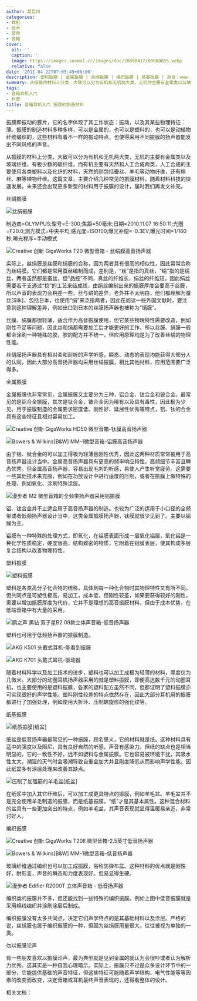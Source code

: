 ```yaml
---
author: 夏昆冈
categories:
- 耳机
- 技术
- 音频
- 音箱
cover:
  alt: ''
  caption: ''
  image: https://images.soomal.cc/images/doc/20090417/00000855.webp
  relative: false
date: '2011-04-22T07:05:49+08:00'
description: 塑料振膜 | 金属振膜 | 丝绢振膜 | 编织振膜 | 纸基振膜 | 源自：www.soomal.com | 版权：原创 |  平均/总评分：09.58/297
summary: 从振膜的材料上分类，大致可以分为有机和无机两大类，无机的主要有金属类以及玻璃纤维，有极少数的碳纤维。而有机主要有天然和人工合成两类，人工合成的主要使用各类塑料以及化纤的材料，天然的则包括蚕丝、羊毛等动物纤维，还有棉丝、麻等植物纤维。这篇文章，主要介绍几种常见的振膜材料，随着材料科技的快速发展，未来还会出现更多新型的材料用于振膜的设计，届时我们再发文补充。
tags:
- 音箱耳机入门
- 科普
title: 音箱耳机入门 振膜的制造材料
---
```


振膜即振动的膜片，它的名字体现了其工作状态：振动，以及其某些物理特征：薄。振膜的制造材料多种多样，可以是金属的，也可以是塑料的，也可以是动植物纤维编织的，这些材料有着不一样的振动特点，也使得采用不同振膜的扬声器能发出不同风格的声音。



从振膜的材料上分类，大致可以分为有机和无机两大类，无机的主要有金属类以及玻璃纤维，有极少数的碳纤维。而有机主要有天然和人工合成两类，人工合成的主要使用各类塑料以及化纤的材料，天然的则包括蚕丝、羊毛等动物纤维，还有棉丝、麻等植物纤维。这篇文章，主要介绍几种常见的振膜材料，随着材料科技的快速发展，未来还会出现更多新型的材料用于振膜的设计，届时我们再发文补充。



丝绢振膜



![丝绢振膜](https://images.soomal.cc/images/doc/20110420/00010338.webp)

制造商=OLYMPUS;型号=E-300;焦距=50毫米;日期=2010.11.07 16:50:11;光圈=F20.0;测光模式=中央平均;感光度=ISO100;曝光补偿=-0.3EV;曝光时间=1/160秒;曝光程序=手动模式



![Creative 创新 GigaWorks T20 微型音箱 - 丝绢膜高音扬声器](https://images.soomal.cc/images/doc/20100112/00003651.webp)



实际上，丝绢膜是丝膜和绢膜的合称，因为两者具有很高的相似性，因此常常合称为丝绢膜。它们都是常用蚕丝编制而成，差别是，“丝”是指的真丝，“绢”指的是绢丝，两者虽然都是蚕丝，但“品控”不同，真丝的纤维长，绢丝的纤维短，因此绢丝需要若干支通过“捻”的工艺来结成线，由绢丝编制出来的振膜厚度会要高于丝膜，所以声音的表现力会稍差一些。丝与绢的差异，老外并不太明白，他们都理解为蚕丝[Silk]，包括日本，也使用“绢”来泛指两者，因此在阅读一些外国文献时，要注意到这种理解差异，例如出口到日本的丝膜扬声器也被称为“绢膜”。



丝膜、绢膜都很轻薄，适合作为高音振膜使用，但它某些物理特性需要改造，例如刚性不足等问题，因此丝和绢都需要加工后才能更好的工作，所以丝膜、绢膜一般都会涂刷一种特殊的胶，胶的配方并不统一，但应用原理均是为了改善丝绢的物理性能。



丝绢膜扬声器具有相对柔和耐听的声学听感，瞬态、动态的表现均能获得大部分人的认同，因此大部分高音扬声器均采用丝绢振膜，相比其他材料，应用范围要广泛得多。



金属振膜



金属振膜也非常常见，金属振膜又主要分为三种，铝合金、钛合金和铍合金。最常见的是铝合金振膜，其次是钛合金，铍合金因为稀有以及具有毒性，因此极为少见。用于振膜制造的金属要求密度低、刚性好、延展性优秀等特点，铝、钛的合金具有这些特征且相对容易加工。



![Creative 创新 GigaWorks HD50 微型音箱-钛膜高音扬声器](https://images.soomal.cc/images/doc/20091127/00003199.webp)



![Bowers & Wilkins[B&W] MM-1微型音箱-铝膜高音扬声器](https://images.soomal.cc/images/doc/20110401/00009961.webp)



由于铝、钛合金的可以加工得极为轻薄且刚性优秀，因此这两种材质常常被用于高音扬声器设计当中。金属高音扬声器具有更高的频率响应特性，高频细节丰富且瞬态优秀。但金属高音扬声器，容易出现毛刺的听感，易使人产生听觉疲劳。这需要一些其他技术来克服，例如在功放设计中进行适度的压制，或者在振膜上做特殊的处理，例如氧化、涂刷特殊涂层。



![漫步者 M2 微型音箱的全频带扬声器采用铝振膜](https://images.soomal.cc/images/doc/20110420/00010343.webp)



铝、钛合金并不止适合用于高音扬声器的制造。也较为广泛的运用于小口径的全频带或者低频扬声器设计当中，这类金属振膜扬声器，钛膜就很少见到了。主要以铝膜为主。



铝膜有一种特殊的处理方式，即氧化，在铝膜表面形成一层氧化铝层，氧化铝是一种化学性质稳定，硬度很高，结构致密的物质，它附着在铝膜表层，使其构成多层复合结构以改善物理特性。



塑料振膜



![塑料振膜](https://images.soomal.cc/images/doc/20110420/00010344.webp)



塑料是各类高分子化合物的统称，具体到每一种化合物时其物理特性又有所不同。但共同点是可塑性极高，易加工，成本低，但刚性较差，如果要获得较好的刚性，需要以增加振膜厚度为代价，它并不是理想的高音振膜材料，但由于成本优势，在低端音箱中有大量的采用。



![鹂之声 黑钻 双子星B2 09款立体声音箱-低音扬声器](https://images.soomal.cc/images/doc/20090610/00002072.webp)



塑料也可用于低频扬声器的振膜制造。



![AKG K501 头戴式耳机-能看到振膜](https://images.soomal.cc/images/doc/20101105/00007988.webp)



![AKG K701 头戴式耳机-驱动器](https://images.soomal.cc/images/doc/20100722/00006460.webp)



随着材料科学以及加工技术的进步，塑料也可以加工成极为轻薄的材料，厚度仅为几微米。大部分的动圈耳机扬声器采用的就是塑料振膜，即便高达数千元的动圈耳机，也主要使用的是塑料振膜，各家的塑料配方虽然不同，但都证明了塑料振膜亦可实现很好的声学性能。塑料刚性较差的特点依然存在，因此大部分耳机用的振膜都进行了加强处理，例如使用大折环、压制螺旋形的强化纹等。



纸基振膜



![纸质振膜[纸盆]](https://images.soomal.cc/images/doc/20110420/00010345.webp)



纸盆是低音扬声器最常见的一种振膜，顾名思义，它的材料就是纸。这种材料具有适中的强度以及阻尼，具有良好自然的听感，声音有感染力。但纸的缺点也是相当明显的，它的一致性不好，远不如塑料与金属振膜。它也容易被环境干扰，其吸水性太大，潮湿的天气时会吸潮导致自重会加大并且刚度降低从而影响声学性能。因此纸盆多有涂层处理来改善其缺点。



![压制了加强筋的羊毛盆[纸盆]](https://images.soomal.cc/images/doc/20110420/00010346.webp)



在纸浆中加入其它纤维后，可以加工成更具特点的振膜，例如羊毛盆。羊毛盆并不是完全使用羊毛制造的振膜，而是纸基振膜，“纸”才是其基本属性。这种混合材料的盆具有一些更加突出的特点，例如羊毛盆，其声音表现就显得温暖易亲近，非常讨好人。



编织振膜



![Creative 创新 GigaWorks T20II 微型音箱-2.5英寸低音扬声器](https://images.soomal.cc/images/doc/20100330/00004773.webp)



![Bowers & Wilkins[B&W] MM-1微型音箱-低音扬声器](https://images.soomal.cc/images/doc/20110401/00009962.webp)



玻璃纤维通过编织也可以加工成振膜，俗称防弹布盆。这种材料的优点就是刚性好，耐形变，声音的瞬态和力度表现好。但易显得生硬。



![漫步者 Edifier R2000T 立体声音箱 - 低音扬声器](https://images.soomal.cc/images/doc/20090905/00002716.webp)



编织类的振膜并不多，但还能找到一些特殊的编织振膜。例如上图中低音振膜就是采用棉线编织并涂刷涂层后制成。



编织振膜没有太多共同点，决定它们声学特点的是其基础材料以及涂层。严格的说，丝绢膜也属于编织振膜的一种，但因为丝绢膜用量很大，往往被视为单独的一类。



勿以振膜论声



有一些朋友喜欢以振膜论声，最为典型就是见到金属的就认为会很吵或者认为解析力优秀。这其实是一种自我心理暗示。实际上，振膜只不过是众多设计环节中的一部分，它能提供基础的声音特征，但这些特征可能随着声学结构、电气性能等等因素的改变而改变，决定音箱或耳机最终声音表现的，还得看整体的设计。



相关文档：